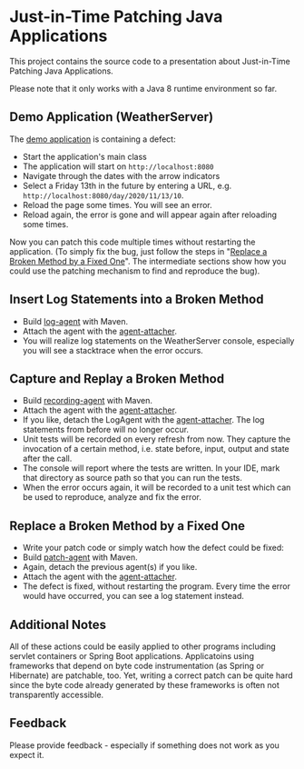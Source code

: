 Just-in-Time Patching Java Applications
=======================================

This project contains the source code to a presentation about Just-in-Time Patching Java Applications.

Please note that it only works with a Java 8 runtime environment so far.

## Demo Application (WeatherServer)
The [demo application](https://github.com/andrena/just-in-time-patching/tree/master/demo-application) is containing a defect:

* Start the application's main class
* The application will start on `http://localhost:8080` 
* Navigate through the dates with the arrow indicators
* Select a Friday 13th in the future by entering a URL, e.g. `http://localhost:8080/day/2020/11/13/10`.
* Reload the page some times. You will see an error.
* Reload again, the error is gone and will appear again after reloading some times.

Now you can patch this code multiple times without restarting the application. (To simply fix the bug, just follow the steps in "[Replace a Broken Method by a Fixed One](#replace-a-broken-method-by-a-fixed-one)". The intermediate sections show how you could use the patching mechanism to find and reproduce the bug).

## Insert Log Statements into a Broken Method

* Build [log-agent](https://github.com/andrena/just-in-time-patching/tree/master/log-agent) with Maven.
* Attach the agent with the [agent-attacher](https://github.com/andrena/just-in-time-patching/tree/master/agent-attacher).
* You will realize log statements on the WeatherServer console, especially you will see a stacktrace when the error occurs.

## Capture and Replay a Broken Method

* Build [recording-agent](https://github.com/andrena/just-in-time-patching/tree/master/recording-agent) with Maven.
* Attach the agent with the [agent-attacher](https://github.com/andrena/just-in-time-patching/tree/master/agent-attacher).
* If you like, detach the LogAgent with the [agent-attacher](https://github.com/andrena/just-in-time-patching/tree/master/agent-attacher). The log statements from before will no longer occur.
* Unit tests will be recorded on every refresh from now. They capture the invocation of a certain method, i.e. state before, input, output and state after the call.
* The console will report where the tests are written. In your IDE, mark that directory as source path so that you can run the tests.
* When the error occurs again, it will be recorded to a unit test which can be used to reproduce, analyze and fix the error.
  
## Replace a Broken Method by a Fixed One  

* Write your patch code or simply watch how the defect could be fixed:
* Build [patch-agent](https://github.com/andrena/just-in-time-patching/tree/master/patch-agent) with Maven.
* Again, detach the previous agent(s) if you like.
* Attach the agent with the [agent-attacher](https://github.com/andrena/just-in-time-patching/tree/master/agent-attacher).
* The defect is fixed, without restarting the program. Every time the error would have occurred, you can see a log statement instead.

## Additional Notes

All of these actions could be easily applied to other programs including servlet containers or Spring Boot applications. Applicatoins using frameworks that depend on byte code instrumentation (as Spring or Hibernate) are patchable, too. Yet, writing a correct patch can be quite hard since the byte code already generated by these frameworks is often not transparently accessible. 

## Feedback

Please provide feedback - especially if something does not work as you expect it.